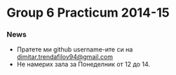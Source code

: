Group 6 Practicum 2014-15
==================

### News
* Пратете ми github username-ите си на dimitar.trendafilov94@gmail.com
* Не намерих зала за Понеделник от 12 до 14.
